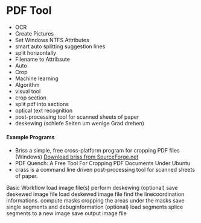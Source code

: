 PDF Tool
========================

- OCR
- Create Pictures
- Set Windows NTFS Attributes
- smart auto splitting suggestion lines
- split horizontally
- Filename to Attribsute
- Auto
- Crop
- Machine learning
- Algorithm
- visual tool
- crop section
- split pdf into sections
- optical text recognition
- post-processing tool for scanned sheets of paper
- deskewing (schiefe Seiten um wenige Grad drehen)


#### Example Programs
- Briss a simple, free cross-platform program for cropping PDF files (Windows) [Download briss from SourceForge.net](https://sourceforge.net/projects/briss/files/latest/download)
- PDF Quench: A Free Tool For Cropping PDF Documents Under Ubuntu
- crass is a command line driven post-processing tool for scanned sheets of paper.



Basic Workflow
load image file(s)
perform deskewing (optional)
save deskewed image file
load deskewed image file
find the linecoordination informations.
compute masks
cropping the areas under the masks
save single segments and debuginformation (optional)
load segments
splice segments to a new image
save output image file